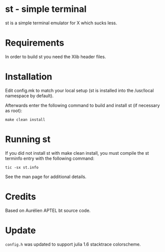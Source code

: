 # st - simple terminal

st is a simple terminal emulator for X which sucks less.


# Requirements

In order to build st you need the Xlib header files.


# Installation

Edit config.mk to match your local setup (st is installed into
the /usr/local namespace by default).

Afterwards enter the following command to build and install st (if
necessary as root):

    make clean install

# Running st

If you did not install st with make clean install, you must compile
the st terminfo entry with the following command:

    tic -sx st.info

See the man page for additional details.

# Credits

Based on Aurélien APTEL <aurelien dot aptel at gmail dot com> bt source code.

# Update

`config.h` was updated to support julia 1.6 stacktrace colorscheme.
